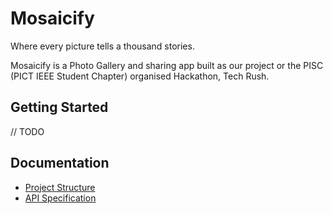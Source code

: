 
# Mosaicify
Where every picture tells a thousand stories.

Mosaicify is a Photo Gallery and sharing app built as our project or the PISC (PICT IEEE Student Chapter) organised Hackathon, Tech Rush.

## Getting Started
// TODO

## Documentation
- [Project Structure](docs/Project%20Structure.md)
- [API Specification](docs/API%20Spec.md)